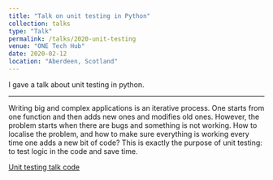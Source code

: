 ```yaml
---
title: "Talk on unit testing in Python"
collection: talks
type: "Talk"
permalink: /talks/2020-unit-testing
venue: "ONE Tech Hub"
date: 2020-02-12
location: "Aberdeen, Scotland"
---
```


I gave a talk about unit testing in python.

---

Writing big and complex applications is an iterative process. One starts from one function and then adds new ones and modifies old ones. However, the problem starts when there are bugs and something is not working. How to localise the problem, and how to make sure everything is working every time one adds a new bit of code? This is exactly the purpose of unit testing: to test logic in the code and save time. 

[Unit testing talk code](https://github.com/bartlomiej-chybowski/talks/tree/master/feb2020)